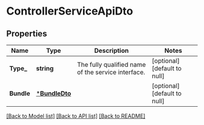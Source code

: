 # ControllerServiceApiDto

## Properties
Name | Type | Description | Notes
------------ | ------------- | ------------- | -------------
**Type_** | **string** | The fully qualified name of the service interface. | [optional] [default to null]
**Bundle** | [***BundleDto**](BundleDTO.md) |  | [optional] [default to null]

[[Back to Model list]](../README.md#documentation-for-models) [[Back to API list]](../README.md#documentation-for-api-endpoints) [[Back to README]](../README.md)

